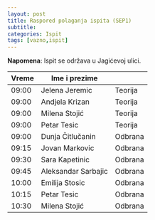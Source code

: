 ```yaml
---
layout: post
title: Raspored polaganja ispita (SEP1)
subtitle: 
categories: Ispit 
tags: [vazno,ispit]
---
```


**Napomena**: Ispit se održava u Jagićevoj ulici.

| Vreme | Ime i prezime       |         |
|-------|---------------------|---------|
| 09:00 | Jelena Jeremic      | Teorija |
| 09:00 | Andjela Krizan      | Teorija |
| 09:00 | Milena Stojić       | Teorija |
| 09:00 | Petar Tesic         | Teorija |
| 09:00 | Dunja Čitlučanin    | Odbrana |
| 09:15 | Jovan Markovic      | Odbrana |
| 09:30 | Sara Kapetinic      | Odbrana |
| 09:45 | Aleksandar Sarbajic | Odbrana |
| 10:00 | Emilija Stosic      | Odbrana |
| 10:15 | Petar Tesic         | Odbrana |
| 10:30 | Milena Stojić       | Odbrana |
